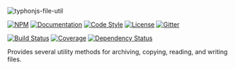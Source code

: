 ![typhonjs-file-util](http://i.imgur.com/2sy9PUs.png)

[![NPM](https://img.shields.io/npm/v/typhonjs-file-util.svg?label=npm)](https://www.npmjs.com/package/typhonjs-file-util)
[![Documentation](http://docs.typhonjs.io/typhonjs-node-utils/typhonjs-file-util/badge.svg)](http://docs.typhonjs.io/typhonjs-node-utils/typhonjs-file-util/)
[![Code Style](https://img.shields.io/badge/code%20style-allman-yellowgreen.svg?style=flat)](https://en.wikipedia.org/wiki/Indent_style#Allman_style)
[![License](https://img.shields.io/badge/license-MPLv2-yellowgreen.svg?style=flat)](https://github.com/typhonjs-node-utils/typhonjs-file-util/blob/master/LICENSE)
[![Gitter](https://img.shields.io/gitter/room/typhonjs/TyphonJS.svg)](https://gitter.im/typhonjs/TyphonJS)

[![Build Status](https://travis-ci.org/typhonjs-node-utils/typhonjs-file-util.svg?branch=master)](https://travis-ci.org/typhonjs-node-utils/typhonjs-file-util)
[![Coverage](https://img.shields.io/codecov/c/github/typhonjs-node-utils/typhonjs-file-util.svg)](https://codecov.io/github/typhonjs-node-utils/typhonjs-file-util)
[![Dependency Status](https://david-dm.org/typhonjs-node-utils/typhonjs-file-util.svg)](https://david-dm.org/typhonjs-node-utils/typhonjs-file-util)

Provides several utility methods for archiving, copying, reading, and writing files.
